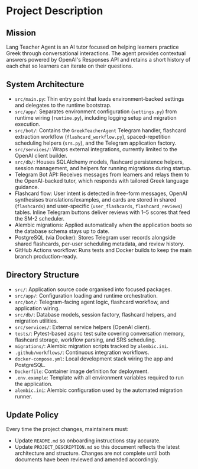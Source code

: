 # Project Description

## Mission
Lang Teacher Agent is an AI tutor focused on helping learners practice Greek through conversational interactions. The agent provides contextual answers powered by OpenAI's Responses API and retains a short history of each chat so learners can iterate on their questions.

## System Architecture
- `src/main.py`: Thin entry point that loads environment-backed settings and delegates to the runtime bootstrap.
- `src/app/`: Separates environment configuration (`settings.py`) from runtime wiring (`runtime.py`), including logging setup and migration execution.
- `src/bot/`: Contains the `GreekTeacherAgent` Telegram handler, flashcard extraction workflow (`flashcard_workflow.py`), spaced-repetition scheduling helpers (`srs.py`), and the Telegram application factory.
- `src/services/`: Wraps external integrations, currently limited to the OpenAI client builder.
- `src/db/`: Houses SQLAlchemy models, flashcard persistence helpers, session management, and helpers for running migrations during startup.
- Telegram Bot API: Receives messages from learners and relays them to the OpenAI-backed tutor, which responds with tailored Greek language guidance.
- Flashcard flow: User intent is detected in free-form messages, OpenAI synthesises translations/examples, and cards are stored in shared (`flashcards`) and user-specific (`user_flashcards`, `flashcard_reviews`) tables. Inline Telegram buttons deliver reviews with 1–5 scores that feed the SM-2 scheduler.
- Alembic migrations: Applied automatically when the application boots so the database schema stays up to date.
- PostgreSQL (via Docker): Stores Telegram user records alongside shared flashcards, per-user scheduling metadata, and review history.
- GitHub Actions workflow: Runs tests and Docker builds to keep the main branch production-ready.

## Directory Structure
- `src/`: Application source code organised into focused packages.
- `src/app/`: Configuration loading and runtime orchestration.
- `src/bot/`: Telegram-facing agent logic, flashcard workflow, and application wiring.
- `src/db/`: Database models, session factory, flashcard helpers, and migration utilities.
- `src/services/`: External service helpers (OpenAI client).
- `tests/`: Pytest-based async test suite covering conversation memory, flashcard storage, workflow parsing, and SRS scheduling.
- `migrations/`: Alembic migration scripts tracked by `alembic.ini`.
- `.github/workflows/`: Continuous integration workflows.
- `docker-compose.yml`: Local development stack wiring the app and PostgreSQL.
- `Dockerfile`: Container image definition for deployment.
- `.env.example`: Template with all environment variables required to run the application.
- `alembic.ini`: Alembic configuration used by the automated migration runner.

## Update Policy
Every time the project changes, maintainers must:
- Update `README.md` so onboarding instructions stay accurate.
- Update `PROJECT_DESCRIPTION.md` so this document reflects the latest architecture and structure.
Changes are not complete until both documents have been reviewed and amended accordingly.
